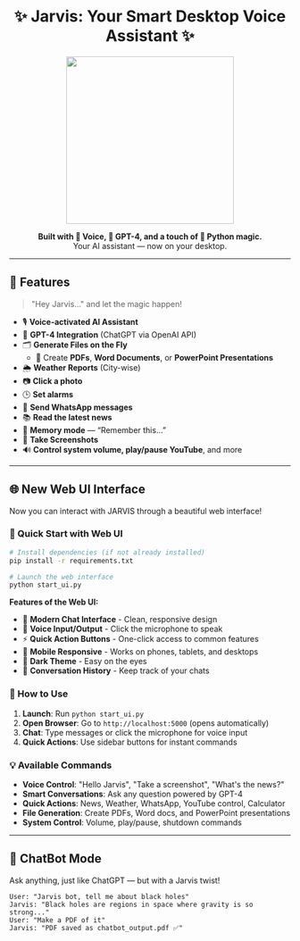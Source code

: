 <h1 align="center">✨ Jarvis: Your Smart Desktop Voice Assistant ✨</h1>

<p align="center">
  <img src="https://media1.tenor.com/m/VQmlsNcb4NwAAAAC/jarvis-jarvis-make-chat-shut-up.gif" width="300">
</p>

<p align="center">
  <b>Built with 💬 Voice, 🧠 GPT-4, and a touch of 🚀 Python magic.</b><br>
  Your AI assistant — now on your desktop. 
</p>

---

## 🎯 Features

> "Hey Jarvis..." and let the magic happen!

- 🎙️ **Voice-activated AI Assistant**
- 🤖 **GPT-4 Integration** (ChatGPT via OpenAI API)
- 🗂️ **Generate Files on the Fly**
  - 📝 Create **PDFs**, **Word Documents**, or **PowerPoint Presentations**
- 🌦️ **Weather Reports** (City-wise)
- 📷 **Click a photo**
- 🕒 **Set alarms**
- 💬 **Send WhatsApp messages**
- 📚 **Read the latest news**
- 🧠 **Memory mode** — “Remember this…”
- 📸 **Take Screenshots**
- 🔊 **Control system volume, play/pause YouTube**, and more

---

## 🌐 New Web UI Interface

Now you can interact with JARVIS through a beautiful web interface!

### 🚀 Quick Start with Web UI

```bash
# Install dependencies (if not already installed)
pip install -r requirements.txt

# Launch the web interface
python start_ui.py
```

**Features of the Web UI:**
- 💬 **Modern Chat Interface** - Clean, responsive design
- 🎤 **Voice Input/Output** - Click the microphone to speak
- ⚡ **Quick Action Buttons** - One-click access to common features
- 📱 **Mobile Responsive** - Works on phones, tablets, and desktops
- 🌙 **Dark Theme** - Easy on the eyes
- 💾 **Conversation History** - Keep track of your chats

### 🎯 How to Use

1. **Launch**: Run `python start_ui.py`
2. **Open Browser**: Go to `http://localhost:5000` (opens automatically)
3. **Chat**: Type messages or click the microphone for voice input
4. **Quick Actions**: Use sidebar buttons for instant commands

### 💡 Available Commands

- **Voice Control**: "Hello Jarvis", "Take a screenshot", "What's the news?"
- **Smart Conversations**: Ask any question powered by GPT-4
- **Quick Actions**: News, Weather, WhatsApp, YouTube control, Calculator
- **File Generation**: Create PDFs, Word docs, and PowerPoint presentations
- **System Control**: Volume, play/pause, shutdown commands

---

## 🧠 ChatBot Mode

Ask anything, just like ChatGPT — but with a Jarvis twist!

```text
User: "Jarvis bot, tell me about black holes"
Jarvis: "Black holes are regions in space where gravity is so strong..."
User: "Make a PDF of it"
Jarvis: "PDF saved as chatbot_output.pdf ✅"
